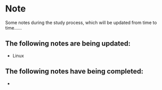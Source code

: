 # Note
Some notes during the study process, which will be updated from time to time......



## The following notes are being updated:

-   Linux



## The following notes have being completed:

-   
